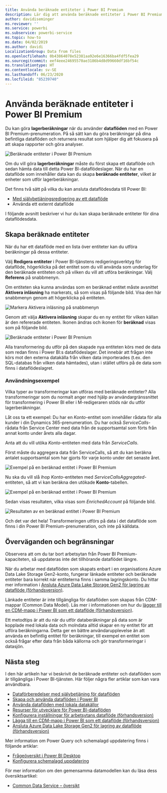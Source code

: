 ```yaml
---
title: Använda beräknade entiteter i Power BI Premium
description: Lär dig att använda beräknade entiteter i Power BI Premium
author: davidiseminger
ms.reviewer: ''
ms.service: powerbi
ms.subservice: powerbi-service
ms.topic: how-to
ms.date: 04/02/2019
ms.author: davidi
LocalizationGroup: Data from files
ms.openlocfilehash: 0b43864078e52381aa92e6e16366ba4fdf5fea29
ms.sourcegitcommit: eef4eee24695570ae3186b4d8d99660df16bf54c
ms.translationtype: HT
ms.contentlocale: sv-SE
ms.lasthandoff: 06/23/2020
ms.locfileid: "85239740"
---
```

# <a name="using-computed-entities-on-power-bi-premium"></a>Använda beräknade entiteter i Power BI Premium

Du kan göra **lagerberäkningar** när du använder **dataflöden** med en Power BI Premium-prenumeration. På så sätt kan du göra beräkningar på dina befintliga dataflöden och returnera resultat som hjälper dig att fokusera på att skapa rapporter och göra analyser. 

![Beräknade entiteter i Power BI Premium](media/service-dataflows-computed-entities-premium/computed-entities-premium_00.png)

Om du vill göra **lagerberäkningar** måste du först skapa ett dataflöde och sedan hämta data till detta Power BI-dataflödeslager. När du har en dataflöde som innehåller data kan du skapa **beräknade entiteter**, vilket är enheter som utför lagerberäkningar. 

Det finns två sätt på vilka du kan ansluta dataflödesdata till Power BI:

* [Med självbetjäningsredigering av ett dataflöde](service-dataflows-create-use.md)
* Använda ett externt dataflöde

I följande avsnitt beskriver vi hur du kan skapa beräknade entiteter för dina dataflödesdata.

## <a name="how-to-create-computed-entities"></a>Skapa beräknade entiteter 

När du har ett dataflöde med en lista över entiteter kan du utföra beräkningar på dessa entiteter.

Välj **Redigera entiteter** i Power BI-tjänstens redigeringsverktyg för dataflöde, högerklicka på det entitet som du vill använda som underlag för den beräknade entiteten och på vilken du vill att utföra beräkningar. Välj **Referens** på snabbmenyn.

Om entiteten ska kunna användas som en beräknad entitet måste avsnittet **Aktivera inläsning** ha markerats, så som visas på följande bild. Visa den här snabbmenyn genom att högerklicka på entiteten.

![Markera Aktivera inläsning på snabbmenyn](media/service-dataflows-computed-entities-premium/computed-entities-premium_01.png)

Genom att välja **Aktivera inläsning** skapar du en ny entitet för vilken källan är den refererade entiteten. Ikonen ändras och ikonen för **beräknad** visas som på följande bild.

![Beräknade entiteter i Power BI Premium](media/service-dataflows-computed-entities-premium/computed-entities-premium_00.png)

Alla transformering du utför på den skapade nya entiteten körs med de data som redan finns i Power BI:s dataflödeslager. Det innebär att frågan inte körs mot den externa datakälla från vilken data importerades (t.ex. den SQL-databas från vilken data hämtades), utan i stället utförs på de data som finns i dataflödeslagret.

### <a name="example-use-cases"></a>Användningsexempel
Vilka typer av transformeringar kan utföras med beräknade entiteter? Alla transformeringar som du normalt anger med hjälp av användargränssnittet för transformering i Power BI eller i M-redigeraren stöds när du utför lagerberäkningar. 

Låt oss ta ett exempel: Du har en *Konto*-entitet som innehåller rådata för alla kunder i din Dynamics 365-prenumeration. Du har också *ServiceCalls*-rådata från Service Center med data från de supportsamtal som förts från annat konto under årets alla dagar.

Anta att du vill utöka *Konto*-entiteten med data från *ServiceCalls*. 

Först måste du aggregera data från ServiceCalls, så att du kan beräkna antalet supportsamtal som har gjorts för varje konto under det senaste året. 

![Exempel på en beräknad entitet i Power BI Premium](media/service-dataflows-computed-entities-premium/computed-entities-premium_02.png)

Nu ska du vill slå ihop *Konto*-entiteten med *ServiceCallsAggregated*-entiteten, så att vi kan beräkna den utökade **Konto**-tabellen.

![Exempel på en beräknad entitet i Power BI Premium](media/service-dataflows-computed-entities-premium/computed-entities-premium_03.png)

Sedan visas resultaten, vilka visas som *EnrichedAccount* på följande bild.

![Resultaten av en beräknad entitet i Power BI Premium](media/service-dataflows-computed-entities-premium/computed-entities-premium_04.png)

Och det var det hela! Transformeringen utförs på data i det dataflöde som finns i din Power BI Premium-prenumeration, och inte på källdata.

## <a name="considerations-and-limitations"></a>Överväganden och begränsningar

Observera att om du tar bort arbetsytan från Power BI Premium-kapaciteten, så uppdateras inte det tillhörande dataflödet längre. 

När du arbetar med dataflöden som skapats enbart i en organisations Azure Data Lake Storage Gen2-konto, fungerar länkade entiteter och beräknade entiteter bara korrekt när entiteterna finns i samma lagringskonto. Du hittar mer information i [Ansluta Azure Data Lake Storage Gen2 för lagring av dataflöde (förhandsversion)](service-dataflows-connect-azure-data-lake-storage-gen2.md).

Länkade entiteter är inte tillgängliga för dataflöden som skapas från CDM-mappar (Common Data Model). Läs mer i informationen om hur du [lägger till en CDM-mapp i Power BI som ett dataflöde (förhandsversion)](service-dataflows-add-cdm-folder.md).

Ett metodtips är att du när du utför databeräkningar på data som är kopplade med lokala data och molndata alltid skapar en ny entitet för att utföra beräkningarna. Detta ger en bättre användarupplevelse än att använda en befintlig entitet för beräkningar, till exempel en entitet som också frågar efter data från båda källorna och gör transformeringar i datasjön.

## <a name="next-steps"></a>Nästa steg

I den här artikeln har vi beskrivit de beräknade entiteter och dataflöden som är tillgängliga i Power BI-tjänsten. Här följer några fler artiklar som kan vara användbara.

* [Dataförberedelser med självbetjäning för dataflöden](service-dataflows-overview.md)
* [Skapa och använda dataflöden i Power BI](service-dataflows-create-use.md)
* [Använda dataflöden med lokala datakällor](service-dataflows-on-premises-gateways.md)
* [Resurser för utvecklare för Power BI-dataflöden](service-dataflows-developer-resources.md)
* [Konfigurera inställningar för arbetsytans dataflöde (förhandsversion)](service-dataflows-configure-workspace-storage-settings.md)
* [Lägga till en CDM-mapp i Power BI som ett dataflöde (förhandsversion)](service-dataflows-add-cdm-folder.md)
* [Ansluta Azure Data Lake Storage Gen2 för lagring av dataflöde (förhandsversion)](service-dataflows-connect-azure-data-lake-storage-gen2.md)

Mer information om Power Query och schemalagd uppdatering finns i följande artiklar:
* [Frågeöversikt i Power BI Desktop](desktop-query-overview.md)
* [Konfigurera schemalagd uppdatering](../connect-data/refresh-scheduled-refresh.md)

För mer information om den gemensamma datamodellen kan du läsa dess översiktsartikel:
* [Common Data Service – översikt ](https://docs.microsoft.com/powerapps/common-data-model/overview)
